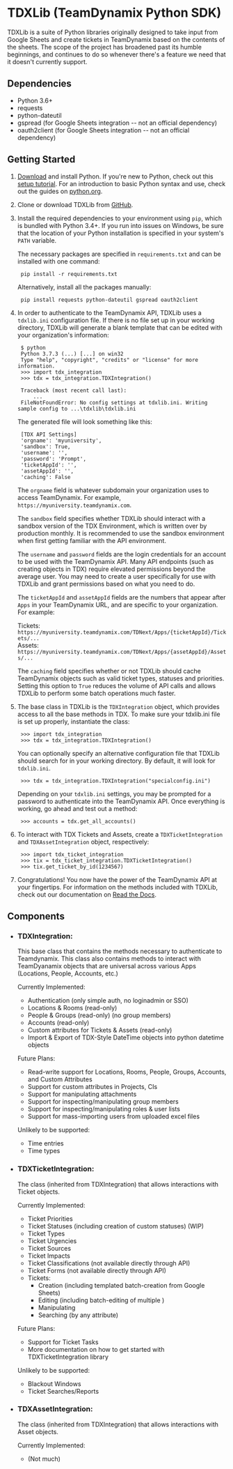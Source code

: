 # TDXLib (TeamDynamix Python SDK)

TDXLib is a suite of Python libraries originally designed to take input from Google Sheets and create tickets in TeamDynamix based on the contents of the sheets. The scope of the project has broadened past its humble beginnings, and continues to do so whenever there's a feature we need that it doesn't currently support.

## Dependencies

* Python 3.6+
* requests
* python-dateutil
* gspread (for Google Sheets integration -- not an official dependency)
* oauth2client (for Google Sheets integration -- not an official dependency)

## Getting Started

1. [Download](https://www.python.org/) and install Python. If you're new to Python, check out this [setup tutorial](https://realpython.com/installing-python/ "Python 3 Installation & Setup Guide"). For an introduction to basic Python syntax and use, check out the guides on [python.org](https://www.python.org/about/gettingstarted/).

2. Clone or download TDXLib from [GitHub](https://github.com/cedarville-university/tdxlib).

3. Install the required dependencies to your environment using `pip`, which is bundled with Python 3.4+. If you run into issues on Windows, be sure that the location of your Python installation is specified in your system's `PATH` variable.

    The necessary packages are specified in `requirements.txt` and can be installed with one command:

        pip install -r requirements.txt

    Alternatively, install all the packages manually:

        pip install requests python-dateutil gspread oauth2client

4. In order to authenticate to the TeamDynamix API, TDXLib uses a `tdxlib.ini` configuration file. If there is no file set up in your working directory, TDXLib will generate a blank template that can be edited with your organization's information:

        $ python
        Python 3.7.3 (...) [...] on win32
        Type "help", "copyright", "credits" or "license" for more information.
        >>> import tdx_integration
        >>> tdx = tdx_integration.TDXIntegration()
        
        Traceback (most recent call last):
            ...
        FileNotFoundError: No config settings at tdxlib.ini. Writing sample config to ...\tdxlib\tdxlib.ini

    The generated file will look something like this:

        [TDX API Settings]
        'orgname': 'myuniversity',
        'sandbox': True,
        'username': '',
        'password': 'Prompt',
        'ticketAppId': '',
        'assetAppId': '',
        'caching': False

    The `orgname` field is whatever subdomain your organization uses to access TeamDynamix. For example, `https://myuniversity.teamdynamix.com`.

    The `sandbox` field specifies whether TDXLib should interact with a sandbox version of the TDX Environment, which is written over by production monthly. It is recommended to use the sandbox environment when first getting familiar with the API environment.

    The `username` and `password` fields are the login credentials for an account to be used with the TeamDynamix API. Many API endpoints (such as creating objects in TDX) require elevated permissions beyond the average user. You may need to create a user specifically for use with TDXLib and grant permissions based on what you need to do.

    The `ticketAppId` and `assetAppId` fields are the numbers that appear after `Apps` in your TeamDynamix URL, and are specific to your organization. For example: 
    
    Tickets: `https://myuniversity.teamdynamix.com/TDNext/Apps/{ticketAppId}/Tickets/...`  
    Assets: `https://myuniversity.teamdynamix.com/TDNext/Apps/{assetAppId}/Assets/...`

    The `caching` field specifies whether or not TDXLib should cache TeamDynamix objects such as valid ticket types, statuses and priorities. Setting this option to `True` reduces the volume of API calls and allows TDXLib to perform some batch operations much faster.

5. The base class in TDXLib is the `TDXIntegration` object, which provides access to all the base methods in TDX. To make sure your tdxlib.ini file is set up properly, instantiate the class:

        >>> import tdx_integration
        >>> tdx = tdx_integration.TDXIntegration()

    You can optionally specify an alternative configuration file that TDXLib should search for in your working directory. By default, it will look for `tdxlib.ini`.

        >>> tdx = tdx_integration.TDXIntegration("specialconfig.ini")

    Depending on your `tdxlib.ini` settings, you may be prompted for a password to authenticate into the TeamDynamix API. Once everything is working, go ahead and test out a method:

        >>> accounts = tdx.get_all_accounts()

6. To interact with TDX Tickets and Assets, create a `TDXTicketIntegration` and `TDXAssetIntegration` object, respectively:

        >>> import tdx_ticket_integration
        >>> tix = tdx_ticket_integration.TDXTicketIntegration()
        >>> tix.get_ticket_by_id(1234567)

7. Congratulations! You now have the power of the TeamDynamix API at your fingertips. For information on the methods included with TDXLib, check out our documentation on [Read the Docs](http://tdxlib.readthedocs.io).




    
    

## Components

* ### TDXIntegration:

    This base class that contains the methods necessary to authenticate to Teamdynamix. This class also contains methods to interact with TeamDyanamix objects that are universal across various Apps (Locations, People, Accounts, etc.)

    Currently Implemented:
    * Authentication (only simple auth, no loginadmin or SSO)
    * Locations & Rooms (read-only)
    * People & Groups (read-only) (no group members)
    * Accounts (read-only)
    * Custom attributes for Tickets & Assets (read-only)
    * Import & Export of TDX-Style DateTime objects into python datetime objects

    Future Plans:
    * Read-write support for Locations, Rooms, People, Groups, Accounts, and Custom Attributes
    * Support for custom attributes in Projects, CIs
    * Support for manipulating attachments
    * Support for inspecting/manipulating group members
    * Support for inspecting/manipulating roles & user lists
    * Support for mass-importing users from uploaded excel files

    Unlikely to be supported:
    * Time entries
    * Time types

* ### TDXTicketIntegration:

    The class (inherited from TDXIntegration) that allows interactions with Ticket objects.

    Currently Implemented:
    * Ticket Priorities
    * Ticket Statuses (including creation of custom statuses) (WIP)
    * Ticket Types
    * Ticket Urgencies
    * Ticket Sources
    * Ticket Impacts
    * Ticket Classifications (not available directly through API)
    * Ticket Forms (not available directly through API)
    * Tickets:
        * Creation (including templated batch-creation from Google Sheets)
        * Editing (including batch-editing of multiple )
        * Manipulating
        * Searching (by any attribute)

    Future Plans:
    * Support for Ticket Tasks
    * More documentation on how to get started with TDXTicketIntegration library

    Unlikely to be supported:
    * Blackout Windows
    * Ticket Searches/Reports

* ### TDXAssetIntegration:

    The class (inherited from TDXIntegration) that allows interactions with Asset objects.

    Currently Implemented:
    * (Not much)
